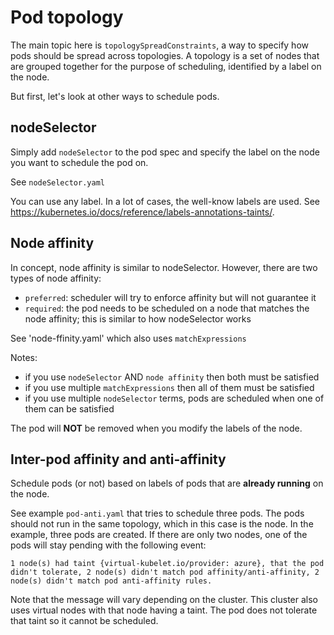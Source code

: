 # Pod topology

The main topic here is `topologySpreadConstraints`, a way to specify how pods should be spread across topologies. A topology is a set of nodes that are grouped together for the purpose of scheduling, identified by a label on the node.

But first, let's look at other ways to schedule pods.

## nodeSelector

Simply add `nodeSelector` to the pod spec and specify the label on the node you want to schedule the pod on.

See `nodeSelector.yaml`

You can use any label. In a lot of cases, the well-know labels are used. See https://kubernetes.io/docs/reference/labels-annotations-taints/.

## Node affinity

In concept, node affinity is similar to nodeSelector. However, there are two types of node affinity:
- `preferred`: scheduler will try to enforce affinity but will not guarantee it
- `required`: the pod needs to be scheduled on a node that matches the node affinity; this is similar to how nodeSelector works

See 'node-ffinity.yaml' which also uses `matchExpressions`

Notes:
- if you use `nodeSelector` AND `node affinity` then both must be satisfied
- if you use multiple `matchExpressions` then all of them must be satisfied
- if you use multiple `nodeSelector` terms, pods are scheduled when one of them can be satisfied

The pod will **NOT** be removed when you modify the labels of the node.

## Inter-pod affinity and anti-affinity

Schedule pods (or not) based on labels of pods that are **already running** on the node.

See example `pod-anti.yaml` that tries to schedule three pods. The pods should not run in the same topology, which in this case is the node. In the example, three pods are created. If there are only two nodes, one of the pods will stay pending with the following event:

```
1 node(s) had taint {virtual-kubelet.io/provider: azure}, that the pod didn't tolerate, 2 node(s) didn't match pod affinity/anti-affinity, 2 node(s) didn't match pod anti-affinity rules.
```

Note that the message will vary depending on the cluster. This cluster also uses virtual nodes with that node having a taint. The pod does not tolerate that taint so it cannot be scheduled.
